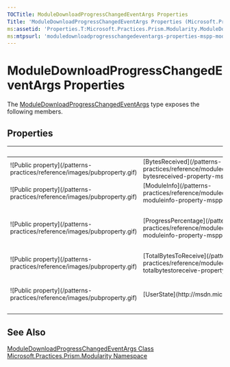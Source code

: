 ```yaml
---
TOCTitle: ModuleDownloadProgressChangedEventArgs Properties
Title: 'ModuleDownloadProgressChangedEventArgs Properties (Microsoft.Practices.Prism.Modularity)'
ms:assetid: 'Properties.T:Microsoft.Practices.Prism.Modularity.ModuleDownloadProgressChangedEventArgs'
ms:mtpsurl: 'moduledownloadprogresschangedeventargs-properties-mspp-modularity.md'
---
```



# ModuleDownloadProgressChangedEventArgs Properties

The [ModuleDownloadProgressChangedEventArgs](/patterns-practices/reference/moduledownloadprogresschangedeventargs-class-mspp-modularity) type exposes the following members.

## Properties


<table>

<thead>
<tr class="header">
<th> </th>
<th>Name</th>
<th>Description</th>
</tr>
</thead>
<tbody>
<tr class="odd">
<td>![Public property](/patterns-practices/reference/images/pubproperty.gif)</td>
<td>[BytesReceived](/patterns-practices/reference/moduledownloadprogresschangedeventargs-bytesreceived-property-mspp-modularity
)</td>
<td><div class="summary">
Gets the bytes received.
</div></td>
</tr>
<tr class="even">
<td>![Public property](/patterns-practices/reference/images/pubproperty.gif)</td>
<td>[ModuleInfo](/patterns-practices/reference/moduledownloadprogresschangedeventargs-moduleinfo-property-mspp-modularity)</td>
<td><div class="summary">
Getsthe module info.
</div></td>
</tr>
<tr class="odd">
<td>![Public property](/patterns-practices/reference/images/pubproperty.gif)</td>
<td>[ProgressPercentage](/patterns-practices/reference/moduledownloadprogresschangedeventargs-moduleinfo-property-mspp-modularity
)</td>
<td><div class="summary">
Gets the asynchronous task progress percentage.
</div>
(Inherited from [ProgressChangedEventArgs](http://msdn.microsoft.com/en-us/library/0tat795f).)</td>
</tr>
<tr class="even">
<td>![Public property](/patterns-practices/reference/images/pubproperty.gif)</td>
<td>[TotalBytesToReceive](/patterns-practices/reference/moduledownloadprogresschangedeventargs-totalbytestoreceive-property-mspp-modularity
)</td>
<td><div class="summary">
Gets the total bytes to receive.
</div></td>
</tr>
<tr class="odd">
<td>![Public property](/patterns-practices/reference/images/pubproperty.gif)</td>
<td>[UserState](http://msdn.microsoft.com/en-us/library/w2bh9809)</td>
<td><div class="summary">
Gets a unique user state.
</div>
(Inherited from [ProgressChangedEventArgs](http://msdn.microsoft.com/en-us/library/0tat795f).)</td>
</tr>
</tbody>
</table>

## See Also

[ModuleDownloadProgressChangedEventArgs Class](/patterns-practices/reference/moduledownloadprogresschangedeventargs-class-mspp-modularity)  
[Microsoft.Practices.Prism.Modularity Namespace](/patterns-practices/reference/mspp-modularity-namespace)  